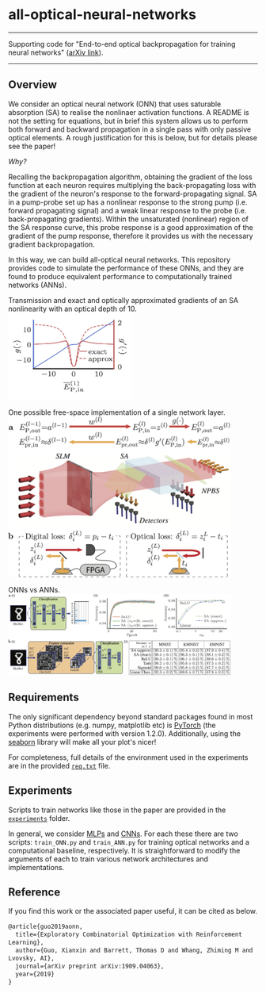 # all-optical-neural-networks

---

Supporting code for "End-to-end optical backpropagation for training neural networks" ([arXiv link](https://arxiv.org/abs/XXXX.XXXX)).

---

## Overview

We consider an optical neural network (ONN) that uses saturable absorption (SA) to realise the nonlinaer activation functions.  A README is not the setting for equations, but in brief this system allows us to perform both forward and backward propagation in a single pass with only passive optical elements.  A rough justification for this is below, but for details please see the paper!

*Why?*

Recalling the backpropagation algorithm, obtaining the gradient of the loss function at each neuron requires multiplying the back-propagating loss with the gradient of the neuron's response to the forward-propagating signal.  SA in a pump-probe set up has a nonlinear response to the strong pump (i.e. forward propagating signal) and a weak linear response to the probe (i.e. back-propagating gradients).  Within the unsaturated (nonlinear) region of the SA response curve, this probe response is a good approximation of the gradient of the pump response, therefore it provides us with the necessary gradient backpropagation.

In this way, we can build all-optical neural networks.  This repository provides code to simulate the performance of these ONNs, and they are found to produce equivalent performance to computationally trained networks (ANNs).

Transmission and exact and optically approximated gradients of an SA nonlinearity with an optical depth of 10.
<img src="misc/imgs/SA_response.png" width="250">

One possible free-space implementation of a single network layer.
<img src="misc/imgs/ONN_layer.png" width="450">

ONNs vs ANNs.
<img src="misc/imgs/Results.png" width="450">


## Requirements

The only significant dependency beyond standard packages found in most Python distributions (e.g. numpy, matplotlib etc) is [PyTorch](https://pytorch.org/) (the experiments were performed with version 1.2.0).   Additionally, using the [seaborn](https://seaborn.pydata.org/) library will make all your plot's nicer!

For completeness, full details of the environment used in the experiments are in the provided  [``req.txt``](misc/req.txt) file.

## Experiments

Scripts to train networks like those in the paper are provided in the [``experiments``](experiments) folder.

In general, we consider [MLPs](experiments/mlp) and [CNNs](experiments/cnn).  For each these there are two scripts: ``train_ONN.py`` and ``train_ANN.py`` for training optical networks and a computational baseline, respectively.  It is straightforward to modify the arguments of each to train various network architectures and implementations.


## Reference

If you find this work or the associated paper useful, it can be cited as below.

    @article{guo2019aonn,
      title={Exploratory Combinatorial Optimization with Reinforcement Learning},
      author={Guo, Xianxin and Barrett, Thomas D and Whang, Zhiming M and Lvovsky, AI},
      journal={arXiv preprint arXiv:1909.04063},
      year={2019}
    }
